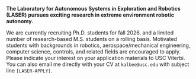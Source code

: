 **The Laboratory for Autonomous Systems in Exploration and Robotics (LASER) pursues exciting research in extreme environment robotic autonomy.**

We are currently recruiting Ph.D. students for fall 2026, and a limited number of research-based M.S. students on a rolling basis. Motivated students with backgrounds in robotics, aerospace/mechanical engineering, computer science, controls, and related fields are encouraged to apply. Please indicate your interest on your application materials to USC Viterbi. You can also email me directly with your CV at `kalbee@usc.edu` with subject line `[LASER-APPLY]`.